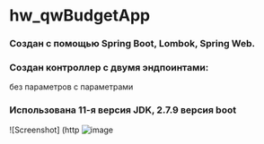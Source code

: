 # hw_qwBudgetApp
### Создан с помощью Spring Boot, Lombok, Spring Web.
### Создан контроллер с двумя эндпоинтами:
без параметров
с параметрами
### Использована 11-я версия JDK, 2.7.9 версия boot
![Screenshot] (http
![image](https://user-images.githubusercontent.com/115842908/221974573-1528a3e7-5ce6-4a4b-97e5-636fa354ff98.png)
